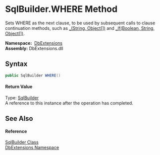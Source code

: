 SqlBuilder.WHERE Method
=======================
Sets WHERE as the next clause, to be used by subsequent calls to clause continuation methods, such as [_(String, Object[])][1] and [_If(Boolean, String, Object[])][2].

  **Namespace:**  [DbExtensions][3]  
  **Assembly:** DbExtensions.dll

Syntax
------

```csharp
public SqlBuilder WHERE()
```

#### Return Value
Type: [SqlBuilder][4]  
A reference to this instance after the operation has completed.

See Also
--------

#### Reference
[SqlBuilder Class][4]  
[DbExtensions Namespace][3]  

[1]: _.md
[2]: _If.md
[3]: ../README.md
[4]: README.md